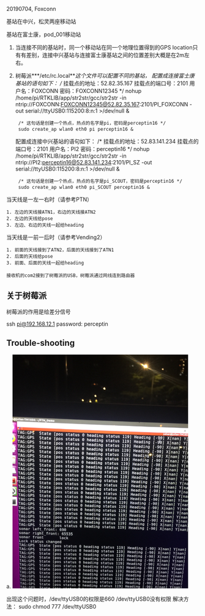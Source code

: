 
20190704, Foxconn

基站在中兴，松灵两座移动站

基站在富士康，pod_001移动站


1. 当连接不同的基站时，同一个移动站在同一个地理位置得到的GPS location只有有差别，连接中兴基站与连接富士康基站之间的位置差别大概是在2m左右。
2. 树莓派***/etc/rc.local***这个文件可以配置不同的基站，
    配置成连接富士康基站的语句如下：
        /*
          挂载点的地址：52.82.35.167
          挂载点的端口号：2101
          用户名：FOXCONN
          密码：FOXCONN12345
        */
        nohup /home/pi/RTKLIB/app/str2str/gcc/str2str -in ntrip://FOXCONN:FOXCONN12345@52.82.35.167:2101/PI_FOXCONN -out serial://ttyUSB0:115200:8:n:1 >/dev/null &

        /* 这句话是创建一个热点，热点的名字是pi，密码是perceptin16 */
        sudo create_ap wlan0 eth0 pi perceptin16 &
    配置成连接中兴基站的语句如下：
        /*
          挂载点的地址：52.83.141.234
          挂载点的端口号：2101
          用户名：PI2
          密码：perceptin16
        */
        nohup /home/pi/RTKLIB/app/str2str/gcc/str2str -in ntrip://PI2:perceptin16@52.83.141.234:2101/PI_SZ -out serial://ttyUSB0:115200:8:n:1 >/dev/null &

        /* 这句话是创建一个热点，热点的名字是pi_SCOUT，密码是perceptin16 */
        sudo create_ap wlan0 eth0 pi_SCOUT perceptin16 &



当天线是一左一右时（请参考PTN）

    1. 左边的天线接ATN1，右边的天线接ATN2
    2. 左边的天线给pose
    3. 左边、右边的天线一起给heading




当天线是一前一后时（请参考Vending2）

    1. 前面的天线接到了ATN2，后面的天线接到了ATN1
    2. 后面的天线给pose
    3. 前面、后面的天线一起给heading

    接收机的com2接到了树莓派的USB，树莓派通过网线连到路由器

## 关于树莓派

树莓派的作用是给差分信号

ssh pi@192.168.12.1
password: perceptin

## Trouble-shooting
a. 
<img src="images/gps_error_usb_permission.jpg" alt="drawing" width="459" height="612"/>

出现这个问题时，/dev/ttyUSB0的权限是660
/dev/ttyUSB0没有权限
解决方法：
  sudo chmod 777 /dev/ttyUSB0

